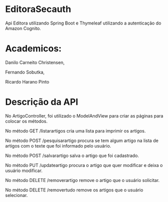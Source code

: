 # EditoraSecauth
Api Editora utilizando Spring Boot e Thymeleaf utilizando a autenticação do Amazon Cognito.

# Academicos: 
Danilo Carneito Christensen,

Fernando Sobutka,

Ricardo Harano Pinto

# Descrição da API

No ArtigoController, foi utilizado o ModelAndView para criar as páginas para colocar os métodos.

No método GET /listarartigos cria uma lista para imprimir os artigos.

No método POST /pesquisarartigo procura se tem algum artigo na lista de artigos com o texte que foi informado pelo usuário.

No método POST /salvarartigo salva o artigo que foi cadastrado.

No método PUT /updateartigo procura o artigo que quer modificar e deixa o usuário modificar.

No método DELETE /removerartigo remove o artigo que o usuário solicitar.

No método DELETE /removertudo remove os artigos que o usuário selecionar.
